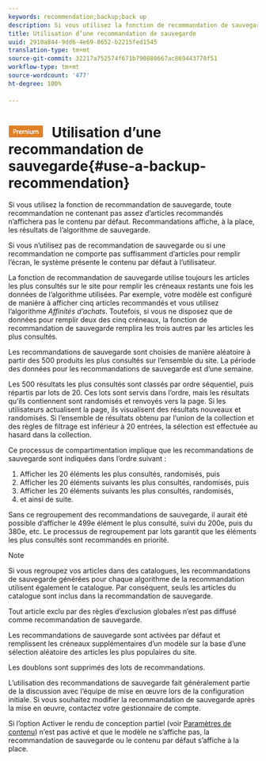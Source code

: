 ```yaml
---
keywords: recommendation;backup;back up
description: Si vous utilisez la fonction de recommandation de sauvegarde, toute recommandation ne contenant pas assez d’articles recommandés n’affichera pas le contenu par défaut. Recommandations affiche, à la place, les résultats de l’algorithme de sauvegarde.
title: Utilisation d’une recommandation de sauvegarde
uuid: 2910a844-9dd6-4e69-8652-b2215fed1545
translation-type: tm+mt
source-git-commit: 32217a752574f671b790880667ac869443778f51
workflow-type: tm+mt
source-wordcount: '477'
ht-degree: 100%

---
```



# ![PREMIUM](/help/assets/premium.png) Utilisation d’une recommandation de sauvegarde{#use-a-backup-recommendation}

Si vous utilisez la fonction de recommandation de sauvegarde, toute recommandation ne contenant pas assez d’articles recommandés n’affichera pas le contenu par défaut. Recommandations affiche, à la place, les résultats de l’algorithme de sauvegarde.

Si vous n’utilisez pas de recommandation de sauvegarde ou si une recommandation ne comporte pas suffisamment d’articles pour remplir l’écran, le système présente le contenu par défaut à l’utilisateur.

La fonction de recommandation de sauvegarde utilise toujours les articles les plus consultés sur le site pour remplir les créneaux restants une fois les données de l’algorithme utilisées. Par exemple, votre modèle est configuré de manière à afficher cinq articles recommandés et vous utilisez l’algorithme *Affinités d’achats*. Toutefois, si vous ne disposez que de données pour remplir deux des cinq créneaux, la fonction de recommandation de sauvegarde remplira les trois autres par les articles les plus consultés.

Les recommandations de sauvegarde sont choisies de manière aléatoire à partir des 500 produits les plus consultés sur l’ensemble du site. La période des données pour les recommandations de sauvegarde est d’une semaine.

Les 500 résultats les plus consultés sont classés par ordre séquentiel, puis répartis par lots de 20. Ces lots sont servis dans l’ordre, mais les résultats qu’ils contiennent sont randomisés et renvoyés vers la page. Si les utilisateurs actualisent la page, ils visualisent des résultats nouveaux et randomisés. Si l’ensemble de résultats obtenu par l’union de la collection et des règles de filtrage est inférieur à 20 entrées, la sélection est effectuée au hasard dans la collection.

Ce processus de compartimentation implique que les recommandations de sauvegarde sont indiquées dans l’ordre suivant :

1. Afficher les 20 éléments les plus consultés, randomisés, puis
1. Afficher les 20 éléments suivants les plus consultés, randomisés, puis
1. Afficher les 20 éléments suivants les plus consultés, randomisés,
1. et ainsi de suite.

Sans ce regroupement des recommandations de sauvegarde, il aurait été possible d’afficher le 499e élément le plus consulté, suivi du 200e, puis du 380e, etc. Le processus de regroupement par lots garantit que les éléments les plus consultés sont recommandés en priorité.

>[!NOTE]
>
>Si vous regroupez vos articles dans des catalogues, les recommandations de sauvegarde générées pour chaque algorithme de la recommandation utilisent également le catalogue. Par conséquent, seuls les articles du catalogue sont inclus dans la recommandation de sauvegarde.

Tout article exclu par des règles d’exclusion globales n’est pas diffusé comme recommandation de sauvegarde.

Les recommandations de sauvegarde sont activées par défaut et remplissent les créneaux supplémentaires d’un modèle sur la base d’une sélection aléatoire des articles les plus populaires du site.

Les doublons sont supprimés des lots de recommandations.

L’utilisation des recommandations de sauvegarde fait généralement partie de la discussion avec l’équipe de mise en œuvre lors de la configuration initiale. Si vous souhaitez modifier la recommandation de sauvegarde après la mise en œuvre, contactez votre gestionnaire de compte.

Si l’option Activer le rendu de conception partiel (voir [Paramètres de contenu](../../c-recommendations/c-algorithms/create-new-algorithm.md#concept_BC16005C7A1E4F1A87E33D16221F4A96)) n’est pas activé et que le modèle ne s’affiche pas, la recommandation de sauvegarde ou le contenu par défaut s’affiche à la place.
